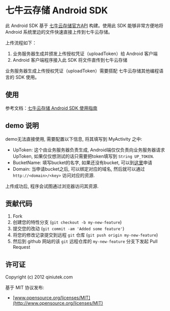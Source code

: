 
# 七牛云存储 Android SDK

此 Android SDK 基于 [七牛云存储官方API](http://docs.qiniutek.com/v3/api/) 构建。使用此 SDK 能够非常方便地将 Android 系统里边的文件快速直接上传到七牛云存储。

上传流程如下：

1. 业务服务器生成并颁发上传授权凭证（uploadToken）给 Android 客户端
2. Android 客户端程序接入此 SDK 将文件直传到七牛云存储

业务服务器生成上传授权凭证（uploadToken）需要搭配 七牛云存储其他编程语言的 SDK 使用。

## 使用

参考文档：[七牛云存储 Android SDK 使用指南](http://docs.qiniutek.com/v3/sdk/android/)

## demo 说明

demo无法直接使用, 需要配置以下信息, 将其填写到 MyActivity 之中:

- UpToken: 这个由业务服务器负责生成, Android端仅仅负责向业务服务器请求UpToken, 如果仅仅想测试的话只需要把token填写到 `String UP_TOKEN`.
- BucketName: 填写bucket的名字, 如果还没有bucket, 可以到[这里](https://dev.qiniutek.com/buckets)申请
- Domain: 当申请bucket之后, 可以绑定对应的域名, 然后就可以通过 `http://<domain>/<key>` 访问对应的资源.

上传成功后, 程序会试图通过浏览器访问其资源.

## 贡献代码

1. Fork
2. 创建您的特性分支 (`git checkout -b my-new-feature`)
3. 提交您的改动 (`git commit -am 'Added some feature'`)
4. 将您的修改记录提交到远程 `git` 仓库 (`git push origin my-new-feature`)
5. 然后到 github 网站的该 `git` 远程仓库的 `my-new-feature` 分支下发起 Pull Request

## 许可证

Copyright (c) 2012 qiniutek.com

基于 MIT 协议发布:

* [www.opensource.org/licenses/MIT](http://www.opensource.org/licenses/MIT)
